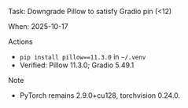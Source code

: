 Task: Downgrade Pillow to satisfy Gradio pin (<12)

When: 2025-10-17

Actions
- `pip install pillow==11.3.0` in `~/.venv`
- Verified: Pillow 11.3.0; Gradio 5.49.1

Note
- PyTorch remains 2.9.0+cu128, torchvision 0.24.0.

